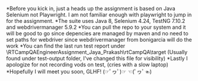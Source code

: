 *Before you kick in, just a heads up the assignment is based on Java Selenium not Playwright. I am not familiar enough with playwright to jump in for the assignment.
*The suite uses Java 8, Selenium 4.24, TestNG 7.10.2 and webdrivermanager 5.9.2
*You can pull the repo to your system and it will be good to go since depencies are managed by maven and no need to set paths for webdriver since webdrivermanager from bonigarcia will do the work
*You can find the last run test report under \RTCampQAEngineerAssignment_Jaya_Prakash\rtCampQA\target (Usually found under test-output folder, I've changed this file for visibility)
*Lastly I apologize for not recording vods on test, (cries with a slow laptop)
*Hopefully I will meet you soon, GLHF! (☞ﾟヮﾟ)☞ ☜(ﾟヮﾟ☜)
